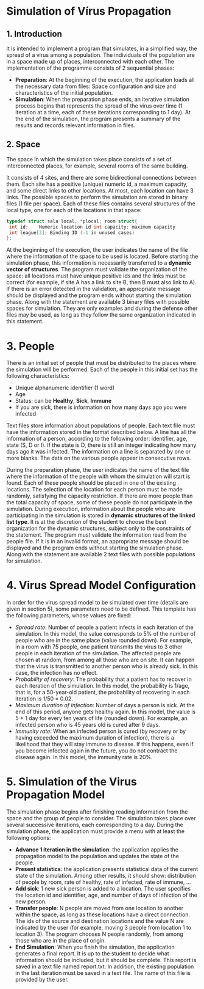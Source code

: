# Simulation of Vı́rus Propagation
## 1. Introduction
It is intended to implement a program that simulates, in a simplified way, the spread of a virus among a population. The individuals of the population are in a space made up of places, interconnected with each other. The implementation of the programme consists of 2 sequential phases:
- **Preparation**: At the beginning of the execution, the application loads all the necessary data from files: Space configuration and size and characteristics of the initial population.
- **Simulation**: When the preparation phase ends, an iterative simulation process begins that represents the spread of the virus over time (1 iteration at a time, each of these iterations corresponding to 1 day). At the end of the simulation, the program presents a summary of the results and records relevant information in files.

## 2.	Space
The space in which the simulation takes place consists of a set of interconnected places, for example, several rooms of the same building.

It consists of 4 sites, and there are some bidirectional connections between them. Each site has   a positive (unique) numeric id, a maximum capacity, and some direct links to other locations. At most, each location can have 3 links.
The possible spaces to perform the simulation are stored in binary files (1 file per space). Each of these files contains several structures  of the local type, one for each of the locations in that space:
```C
typedef struct sala local, *plocal; room struct{
 int id;	Numeric location id int capacity; maximum capacity
 int league[3];	Binding ID (-1 in unused cases)
};
```

At the beginning of the execution, the user indicates the name of the file where the information of the space to be used is located. Before starting the simulation phase, this information is necessarily transferred to a **dynamic vector of structures**.
The program must validate the organization of the space: all locations must have  unique positive ids and the links must be correct (for example, if site A has a link to site B, then B must also link to A). If there is an error detected in the validation, an appropriate message should be displayed and the program ends without starting the simulation phase.
Along with the statement are available 3 binary files with possible spaces for simulation. They are only examples and during the defense other files may be used, as long as they follow the same organization indicated in this statement.

# 3.	People

There is an initial set of people that must be distributed to the places where the simulation will be performed. Each of the people in this initial set has the following characteristics:
-	Unique alphanumeric identifier (1 word)
-	Age
-	Status: can be **Healthy**, **Sick**, **Immune**
-	If you are sick, there is information on how many days ago you were infected

Text files store information about populations of people. Each text file must have the information stored in the format described below.
A line has all the information of a person, according to the following order: identifier, age, state (S, D or I). If the state is D, there is still an integer indicating how many days ago it was infected. The information on a line is separated by one or more blanks. The data on the various people appear in consecutive rows. 

During the preparation phase, the user indicates the name of the text file where the information of the people with whom the simulation will start is found. Each of these people should be placed in one of the existing locations. The selection of the location for each person must be made randomly, satisfying the capacity restriction. If there are more people than the total capacity of space, some of these people do not participate in the simulation.
During execution, information about the people who are participating in the simulation is stored in **dynamic structures of the linked list type**. It is at the discretion of the student to choose the best organization for the dynamic structures, subject only to the constraints of the statement.
The program must validate the information read from the people file. If it is in an invalid format, an appropriate message should be displayed and the program ends without starting the simulation phase.
Along with the statement are available 2 text files with possible populations for simulation.

# 4.	Virus Spread Model Configuration

In order for the virus spread model to be simulated over time (details are given in section 5), some parameters need to be defined. This template has the following parameters, whose values are fixed:
 - *Spread rate*: Number of people a patient infects in each iteration of the simulation. In this model, the value corresponds to 5% of the number of people who are in the same place (value rounded down). For example, in a room with 75 people, one patient transmits the virus to 3 other people in each iteration of the simulation. The affected people are chosen at random, from among all those who are on site. It can happen that the virus is transmitted to another person who is already sick. In this case, the infection has no effect.
 - *Probability of recovery*: The probability that a patient has to recover in each iteration of the simulation. In this model, the probability is 1/age, that is, for a 50-year-old patient, the probability of recovering in each iteration is 1/50 = 0.02.
 - *Maximum duration of infection*: Number of days a person is sick. At the end of this period, anyone gets healthy again. In this model, the value is 5 + 1 day for every ten years of life (rounded down). For example, an infected person who is 45 years old is cured after 9 days.
 - *Immunity rate*: When an infected person is cured (by recovery or by having exceeded the maximum duration of infection), there is a likelihood that they will stay immune to disease. If this happens, even if you become infected again in the future, you do not contract the disease again. In this model, the immunity rate is 20%.

# 5.	Simulation of the Virus Propagation Model

The simulation phase begins after finishing reading information from the space and the group of people to consider. The simulation takes place over several successive iterations, each corresponding to a day. During the simulation phase, the application must provide a menu with at least the following options:

 - **Advance 1 iteration in the simulation**: the application applies the propagation model to the population and updates the state of the people.
 - **Present statistics**:  the application presents statistical data of the current state of the simulation. Among other results, it should show: distribution of people by room, rate of healthy, rate of infected, rate of immune, ...
 - **Add sick**: 1 new sick person is added to a location. The user specifies the location id  and identifier, age, and number of days of infection of the new person.
 - **Transfer people**: N people are moved from one location to another within the space, as long as these locations have a direct connection. The ids of the source and destination locations and the value N are indicated by the user (for example, moving 3 people from location 1 to location 3). The program chooses N people randomly, from among those who are in the place of origin.
 - **End Simulation**: When you finish the simulation, the application generates a final report. It is up to the student to decide what information should be included, but it should be complete. This report is saved in a text file named report.txt. In addition, the existing population in the last iteration must be saved in a text file. The name of this file is provided by the user.







